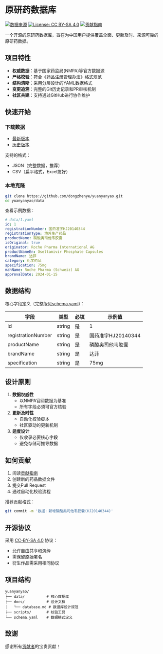 # 原研药数据库

[![数据来源](https://img.shields.io/badge/数据来源-NMPA-blue)](https://www.nmpa.gov.cn/)
[![License: CC BY-SA 4.0](https://img.shields.io/badge/License-CC%20BY--SA%204.0-lightgrey.svg)](https://creativecommons.org/licenses/by-sa/4.0/)
[![贡献指南](https://img.shields.io/badge/贡献-CONTRIBUTING-blue)](./CONTRIBUTING.md)

一个开源的原研药数据库，旨在为中国用户提供覆盖全面、更新及时、来源可靠的原研药数据。

## 项目特性

- **权威数据**：基于国家药监局(NMPA)等官方数据源
- **严格校验**：符合《药品注册管理办法》格式规范
- **结构清晰**：采用分层设计的YAML数据格式
- **变更追溯**：完整的Git历史记录和PR审核机制
- **社区共建**：支持通过GitHub进行协作维护

## 快速开始

### 下载数据

- [最新版本](https://github.com/dongzhenye/yuanyanyao/releases/latest)
- [历史版本](https://github.com/dongzhenye/yuanyanyao/releases)

支持的格式：

- JSON（完整数据，推荐）
- CSV（扁平格式，Excel友好）

### 本地克隆

```bash
git clone https://github.com/dongzhenye/yuanyanyao.git
cd yuanyanyao/data
```

查看示例数据：

```yaml
# data/1.yaml
id: 1
registrationNumber: 国药准字HJ20140344
registrationType: 境外生产药品
productName: 磷酸奥司他韦胶囊
isOriginal: true
originator: Roche Pharma International AG
productNameEn: Oseltamivir Phosphate Capsules
brandName: 达菲
category: 化学药品
specification: 75mg
mahName: Roche Pharma (Schweiz) AG
approvalDate: 2024-01-15
```

## 数据结构

核心字段定义（完整版见[schema.yaml](schema.yaml)）：

| 字段                | 类型     | 必填 | 示例值                  |
|---------------------|----------|------|-------------------------|
| id                 | string  | 是   | 1                      |
| registrationNumber | string  | 是   | 国药准字HJ20140344     |
| productName        | string  | 是   | 磷酸奥司他韦胶囊       |
| brandName          | string  | 是   | 达菲                   |
| specification      | string  | 是   | 75mg                   |

## 设计原则

1. **数据权威性**
   - 以NMPA官网数据为基准
   - 所有字段必须可官方核验
2. **更新及时性**
   - 自动化校验脚本
   - 社区驱动的更新机制
3. **适度设计**
   - 仅收录必要核心字段
   - 避免存储可推导数据

## 如何贡献

1. 阅读[贡献指南](CONTRIBUTING.md)
2. 创建新的药品数据文件
3. 提交Pull Request
4. 通过自动化校验流程

推荐贡献格式：
```bash
git commit -m '数据：新增磷酸奥司他韦胶囊(HJ20140344)'
```

## 开源协议

采用 [CC-BY-SA 4.0](LICENSE) 协议：

- 允许自由共享和演绎
- 需保留原始署名
- 衍生作品需采用相同协议

## 项目结构

```
yuanyanyao/
├── data/          # 核心数据库
├── docs/          # 设计文档
│   └── database.md # 数据库设计规范
├── scripts/       # 校验工具
└── schema.yaml    # 数据模式定义
```

## 致谢

感谢所有[贡献者](https://github.com/dongzhenye/yuanyanyao/graphs/contributors)的宝贵贡献！
